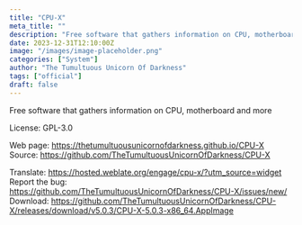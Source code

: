 ```yaml
---
title: "CPU-X"
meta_title: ""
description: "Free software that gathers information on CPU, motherboard and more."
date: 2023-12-31T12:10:00Z
image: "/images/image-placeholder.png"
categories: ["System"]
author: "The Tumultuous Unicorn Of Darkness"
tags: ["official"]
draft: false
---
```


Free software that gathers information on CPU, motherboard and more

License: GPL-3.0

Web page: https://thetumultuousunicornofdarkness.github.io/CPU-X  
Source: https://github.com/TheTumultuousUnicornOfDarkness/CPU-X

Translate: https://hosted.weblate.org/engage/cpu-x/?utm_source=widget
Report the bug: https://github.com/TheTumultuousUnicornOfDarkness/CPU-X/issues/new/  
Download: https://github.com/TheTumultuousUnicornOfDarkness/CPU-X/releases/download/v5.0.3/CPU-X-5.0.3-x86_64.AppImage
